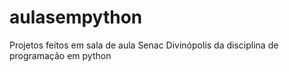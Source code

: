 # aulasempython
Projetos feitos em sala de aula Senac Divinópolis da disciplina de programação em python
